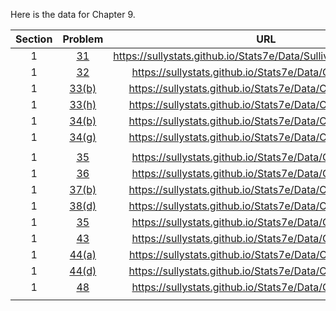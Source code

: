 Here is the data for Chapter 9.

|Section|Problem|URL|
|:---:|:---:|:---:|
|1|[31](https://sullystats.github.io/Stats7e/Data/SullivanStatsSurveyI.csv)|<a>https://sullystats.github.io/Stats7e/Data/SullivanStatsSurveyI.csv</a><br/>|
|1|[32](https://sullystats.github.io/Stats7e/Data/Ch9/9_1_32.csv)|<a>https://sullystats.github.io/Stats7e/Data/Ch9/9_1_32.csv</a><br/>|
|1|[33(b)](https://sullystats.github.io/Stats7e/Data/Ch9/9_1_33b.csv)|<a>https://sullystats.github.io/Stats7e/Data/Ch9/9_1_33b.csv</a><br/>|
|1|[33(h)](https://sullystats.github.io/Stats7e/Data/Ch9/9_1_33h.csv)|<a>https://sullystats.github.io/Stats7e/Data/Ch9/9_1_33h.csv</a><br/>|
|1|[34(b)](https://sullystats.github.io/Stats7e/Data/Ch9/9_1_34b.csv)|<a>https://sullystats.github.io/Stats7e/Data/Ch9/9_1_34b.csv</a><br/>|
|1|[34(g)](https://sullystats.github.io/Stats7e/Data/Ch9/9_1_34g.csv)|<a>https://sullystats.github.io/Stats7e/Data/Ch9/9_1_34g.csv</a><br/>|
| | |
|1|[35](https://sullystats.github.io/Stats7e/Data/Ch9/9_2_35.csv)|<a>https://sullystats.github.io/Stats7e/Data/Ch9/9_2_35.csv</a><br/>|
|1|[36](https://sullystats.github.io/Stats7e/Data/Ch9/9_2_36.csv)|<a>https://sullystats.github.io/Stats7e/Data/Ch9/9_2_36.csv</a><br/>|
|1|[37(b)](https://sullystats.github.io/Stats7e/Data/Ch9/9_2_37b.csv)|<a>https://sullystats.github.io/Stats7e/Data/Ch9/9_2_37b.csv</a><br/>|
|1|[38(d)](https://sullystats.github.io/Stats7e/Data/Ch9/9_2_38d.csv)|<a>https://sullystats.github.io/Stats7e/Data/Ch9/9_2_38d.csv</a><br/>|
|1|[35](https://sullystats.github.io/Stats7e/Data/Ch9/9_2_35.csv)|<a>https://sullystats.github.io/Stats7e/Data/Ch9/9_2_35.csv</a><br/>|
|1|[43](https://sullystats.github.io/Stats7e/Data/Ch9/9_2_43.csv)|<a>https://sullystats.github.io/Stats7e/Data/Ch9/9_2_43.csv</a><br/>|
|1|[44(a)](https://sullystats.github.io/Stats7e/Data/Ch9/9_2_44a.csv)|<a>https://sullystats.github.io/Stats7e/Data/Ch9/9_2_44a.csv</a><br/>|
|1|[44(d)](https://sullystats.github.io/Stats7e/Data/Ch9/9_2_44d.csv)|<a>https://sullystats.github.io/Stats7e/Data/Ch9/9_2_44d.csv</a><br/>|
|1|[48](https://sullystats.github.io/Stats7e/Data/Ch9/9_2_48.csv)|<a>https://sullystats.github.io/Stats7e/Data/Ch9/9_2_48.csv</a><br/>|
| | |
